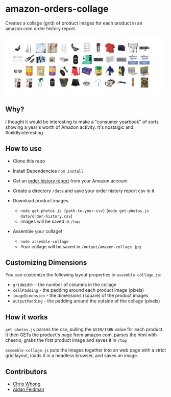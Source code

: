 # amazon-orders-collage

Creates a collage (grid) of product images for each product in an amazon.com order history report.  

![example output](example.jpg)

## Why?
I thought it would be interesting to make a "consumer yearbook" of sorts showing a year's worth of Amazon activity.  It's nostalgic and #mildlyinteresting.

## How to use

- Clone this repo
- Install Dependencies `npm install`
- Get an [order history report](https://www.amazon.com/gp/b2b/reports) from your Amazon account
- Create a directory `/data` and save your order history report csv in it

- Download product images
  - `node get-photos.js {path-to-your-csv}` (`node get-photos.js data/order-history.csv`)
  - images will be saved in `/tmp`

- Assemble your collage!
  - `node assemble-collage`
  - Your collage will be saved in `/output/amazon-collage.jpg`

## Customizing Dimensions

You can customize the following layout properties in `assemble-collage.js`:

- `gridWidth` - the number of columns in the collage
- `cellPadding` - the padding around each product image (pixels)
- `imageDimension` - the dimensions (square) of the product images
- `outputPadding` - the padding around the outside of the collage (pixels)

## How it works

`get-photos.js` parses the csv, pulling the `ASIN/ISBN` value for each product.  It then GETs the product's page from amazon.com, parses the html with cheerio, grabs the first product image and saves it in `/tmp`

`assemble-collage.js` puts the images together into an web page with a strict grid layout, loads it in a headless browser, and saves an image.

## Contributors

- [Chris Whong](https://github.com/chriswhong)
- [Aidan Feldman](https://github.com/afeld)
